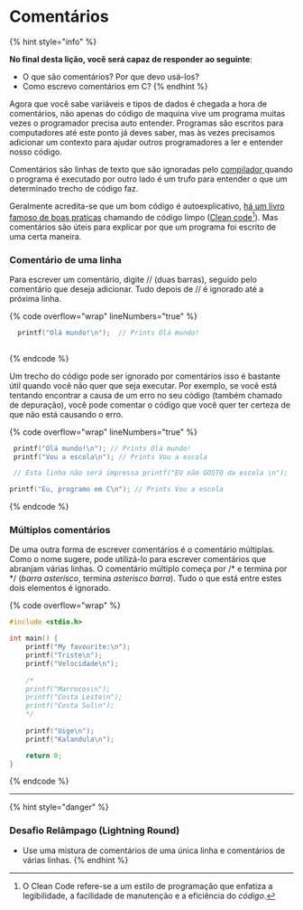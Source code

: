 # Comentários

{% hint style="info" %}


**No final desta lição, você será capaz de responder ao seguinte**:

* O que são comentários? Por que devo usá-los?
* Como escrevo comentários em C?
{% endhint %}

Agora que você sabe variáveis e tipos de dados é chegada a hora de comentários, não apenas do código de maquina vive um programa muitas vezes o programador precisa auto entender. Programas são escritos para computadores até este ponto já deves saber, mas às vezes precisamos adicionar um contexto para ajudar outros programadores a ler e entender nosso código.

Comentários são linhas de texto que são ignoradas pelo [compilador ](ciclo-de-desenvolvimento.md#id-3.-compilacao)quando o programa é executado por outro lado é um trufo para entender o que um determinado trecho de código faz.

Geralmente acredita-se que um bom código é autoexplicativo, [há um livro famoso de boas praticas](https://www.amazon.com.br/C%C3%B3digo-limpo-Robert-C-Martin/dp/8576082675) chamando de código limpo ([Clean code](#user-content-fn-1)[^1]). Mas comentários são úteis para explicar por que um programa foi escrito de uma certa maneira.

### Comentário de uma linha

Para escrever um comentário, digite // (duas barras), seguido pelo comentário que deseja adicionar. Tudo depois de // é ignorado até a próxima linha.

{% code overflow="wrap" lineNumbers="true" %}
```c
  printf("Olá mundo!\n");  // Prints Olá mundo!
  
```
{% endcode %}

Um trecho do código pode ser ignorado por comentários isso é bastante útil quando você não quer que seja executar. Por exemplo, se você está tentando encontrar a causa de um erro no seu código (também chamado de depuração), você pode comentar o código que você quer ter certeza de que não está causando o erro.

{% code overflow="wrap" lineNumbers="true" %}
```c
 printf("Olá mundo!\n"); // Prints Olá mundo!
 printf("Vou a escola\n"); // Prints Vou a escola

 // Esta linha não será impressa printf("EU não GOSTO da escola \n");

printf("Eu, programo em C\n"); // Prints Vou a escola
```
{% endcode %}

### Múltiplos comentários

De uma outra forma de escrever comentários é o comentário múltiplas. Como o nome sugere, pode utilizá-lo para escrever comentários que abranjam várias linhas. O comentário múltiplo começa por /\* e termina por \*/ (_barra asterisco_, termina _asterisco barra_). Tudo o que está entre estes dois elementos é ignorado.

{% code overflow="wrap" %}
```c
#include <stdio.h>

int main() {
    printf("My favourite:\n");
    printf("Triste\n");
    printf("Velocidade\n");
    
    /*
    printf("Marrocos\n");
    printf("Costa Leste\n");
    printf("Costa Sul\n");
    */
    
    printf("Uige\n");
    printf("Kalandula\n");

    return 0;
}
```
{% endcode %}

***



{% hint style="danger" %}
### Desafio Relâmpago (Lightning Round)

* Use uma mistura de comentários de uma única linha e comentários de várias linhas.
{% endhint %}

[^1]: &#x20;O Clean Code refere-se a um estilo de programação que enfatiza a legibilidade, a facilidade de manutenção e a eficiência do _código_.
